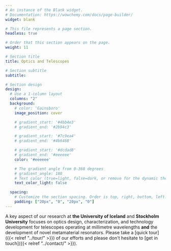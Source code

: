 ```yaml
---
# An instance of the Blank widget.
# Documentation: https://wowchemy.com/docs/page-builder/
widget: blank

# This file represents a page section.
headless: true

# Order that this section appears on the page.
weight: 11

# Section title
title: Optics and Telescopes

# Section subtitle
subtitle:

# Section design
design:
  # Use a 1-column layout
  columns: "2"
  background:
    # color: 'Gainsboro'
    image_position: cover

    # gradient_start: '#4bb4e3'
    # gradient_end: '#2b94c3'

    # gradient_start: '#7c9ea4'
    # gradient_end: '#4b6468'

    # gradient_start: '#dcdad8'
    # gradient_end: '#eeeeee'
    color: '#eeeeee'

    # The gradient angle from 0-360 degrees
    # gradient_angle: 180
    # Text color (true=light, false=dark, or remove for the dynamic theme color).
    text_color_light: false

  spacing:
    # Customize the section spacing. Order is top, right, bottom, left.
    padding: ["20px", "0", "20px", "0"]
---
```


A key aspect of our research at **the University of Iceland** and **Stockholm University** focuses on optics design, characterization, and technology development for telescopes operating at millimetre wavelengths **and** the development of novel metamaterial resonators. Please take a [quick tour]({{< relref "../tour/" >}}) of our efforts and please don't hesitate to [get in touch]({{< relref "../contact/" >}}).
